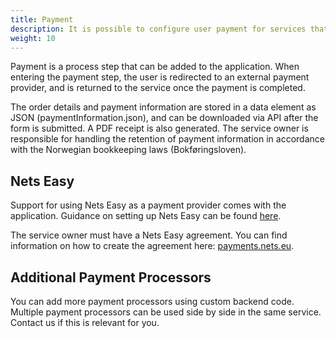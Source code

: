 ```yaml
---
title: Payment
description: It is possible to configure user payment for services that are fee-based or where it is allowed to charge a fee.
weight: 10
---
```


Payment is a process step that can be added to the application.
When entering the payment step, the user is redirected to an external payment provider, and is returned to the service once the payment is completed.

The order details and payment information are stored in a data element as JSON (paymentInformation.json), and can be downloaded via API after the form is submitted. A PDF receipt is also generated. 
The service owner is responsible for handling the retention of payment information in accordance with the Norwegian bookkeeping laws (Bokføringsloven).

<object data="payment.drawio.svg" type="image/svg+xml" style="width: 100%;"></object>

## Nets Easy

Support for using Nets Easy as a payment provider comes with the application. Guidance on setting up Nets Easy can be found [here](/en/altinn-studio/v8/guides/development/payment/).

The service owner must have a Nets Easy agreement.
You can find information on how to create the agreement here: [payments.nets.eu](https://payments.nets.eu/en-GB/checkout).

## Additional Payment Processors

You can add more payment processors using custom backend code.
Multiple payment processors can be used side by side in the same service.
Contact us if this is relevant for you.